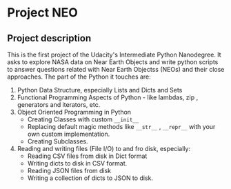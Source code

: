 # Project NEO

## Project description
This is the first project of the Udacity's Intermediate Python Nanodegree. It asks to explore NASA data on Near Earth Objects and write python scripts to answer questions related with Near Earth Objectss (NEOs) and their close approaches.
The part of the Python it touches are:
1. Python Data Structure, especially Lists and Dicts and Sets
1. Functional Programming Aspects of Python - like lambdas, zip , generators and iterators, etc.
1. Object Oriented Programming in Python
    - Creating Classes with custom `__init__`
    - Replacing default magic methods like `__str__` , `__repr__` with your own custom implementation.
    - Creating Subclasses.
1. Reading and writing files (File I/O) to and fro disk, especially:
    - Reading CSV files from disk in Dict format
    - Writing dicts to disk in CSV format.
    - Reading JSON files from disk
    - Writing a collection of dicts to JSON to disk.
